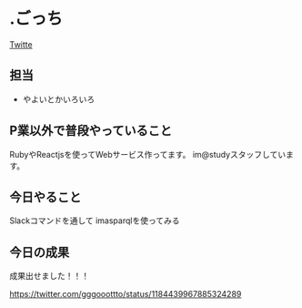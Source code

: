 # .ごっち

[Twitte](https://twitter.com/gggooottto)

## 担当

- やよいとかいろいろ

## P業以外で普段やっていること

RubyやReactjsを使ってWebサービス作ってます。
im@studyスタッフしています。

## 今日やること

Slackコマンドを通して imasparqlを使ってみる

## 今日の成果

成果出せました！！！

https://twitter.com/gggooottto/status/1184439967885324289
